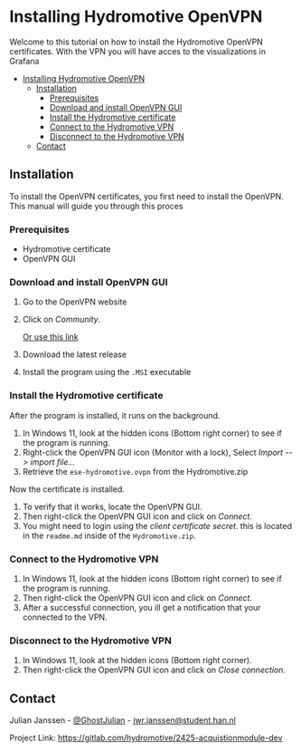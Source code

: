 # Installing Hydromotive OpenVPN

Welcome to this tutorial on how to install the Hydromotive OpenVPN certificates.
With the VPN you will have acces to the visualizations in Grafana

<!-- TOC -->
* [Installing Hydromotive OpenVPN](#installing-hydromotive-openvpn)
  * [Installation](#installation)
    * [Prerequisites](#prerequisites)
    * [Download and install OpenVPN GUI](#download-and-install-openvpn-gui)
    * [Install the Hydromotive certificate](#install-the-hydromotive-certificate)
    * [Connect to the Hydromotive VPN](#connect-to-the-hydromotive-vpn)
    * [Disconnect to the Hydromotive VPN](#disconnect-to-the-hydromotive-vpn)
  * [Contact](#contact)
<!-- TOC -->


## Installation

To install the OpenVPN certificates, you first need to install the OpenVPN.
This manual will guide you through this proces

### Prerequisites

- Hydromotive certificate 
- OpenVPN GUI

### Download and install OpenVPN GUI

1. Go to the OpenVPN website 
2. Click on _Community_.


   [Or use this link](https://openvpn.net/community-downloads/)

3. Download the latest release
4. Install the program using the `.MSI` executable


### Install the Hydromotive certificate

After the program is installed, it runs on the background.

1. In Windows 11, look at the hidden icons (Bottom right corner) to see if the program is running.
2. Right-click the OpenVPN GUI icon (Monitor with a lock), Select _Import --> import file..._
3. Retrieve the `ese-hydromotive.ovpn` from the Hydromotive.zip

Now the certificate is installed.

1. To verify that it works, locate the OpenVPN GUI.
2. Then right-click the OpenVPN GUI icon and click on _Connect._
3. You might need to login using the _client certificate secret_. this is located in the `readme.md` inside of the `Hydromotive.zip`. 


### Connect to the Hydromotive VPN

1. In Windows 11, look at the hidden icons (Bottom right corner) to see if the program is running.
2. Then right-click the OpenVPN GUI icon and click on _Connect._
3. After a successful connection, you ill get a notification that your connected to the VPN.


### Disconnect to the Hydromotive VPN

1. In Windows 11, look at the hidden icons (Bottom right corner).
2. Then right-click the OpenVPN GUI icon and click on _Close connection._


## Contact

Julian Janssen - [@GhostJulian](https://gitlab.com/GhostJulian)  - [jwr.janssen@student.han.nl](mailto:jwr.janssen@student.han.nl)

Project Link: https://gitlab.com/hydromotive/2425-acquistionmodule-dev